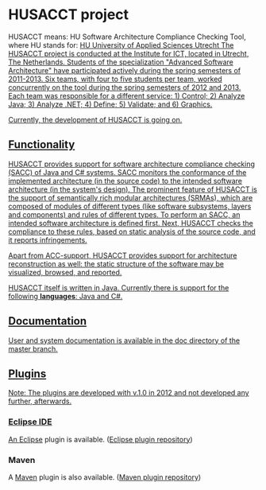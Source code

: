 # HUSACCT project

HUSACCT means: HU Software Architecture Compliance Checking Tool, where HU stands for: <a href="http://international.hu.nl/" title="HU" target="_blank">HU University of Applied Sciences Utrecht
The HUSACCT project is conducted at the Institute for ICT, located in Utrecht, The Netherlands. Students of the specialization "Advanced Software Architecture" have participated actively during the spring semesters of 2011-2013. 
Six teams, with four to five students per team, worked concurrently on the tool during the spring semesters of 2012 and 2013. Each team was responsible for a different service: 1) Control; 2) Analyze Java; 3) Analyze .NET; 4) Define; 5) Validate; and 6) Graphics.

Currently, the development of HUSACCT is going on.

## Functionality

HUSACCT provides support for software architecture compliance checking (SACC) of Java and C# systems. SACC monitors the conformance of the implemented architecture (in the source code) to the intended software architecture (in the system's design). 
The prominent feature of HUSACCT is the support of semantically rich modular architectures (SRMAs), which are composed of modules of different types (like software subsystems, layers and components) and rules of different types. To perform an SACC, an intended software architecture is defined first. Next, HUSACCT checks the compliance to these rules, based on static analysis of the source code, and it reports infringements. 

Apart from ACC-support, HUSACCT provides support for architecture reconstruction as well: the static structure of the software may be visualized, browsed, and reported.

HUSACCT itself is written in Java. 
Currently there is support for the following **languages**: Java and C#.

## Documentation

User and system documentation is available in the doc directory of the master branch.  

## Plugins

Note: The plugins are developed with v.1.0 in 2012 and not developed any further, afterwards.  

### Eclipse IDE

An [Eclipse](http://www.eclipse.org/) plugin is available. ([Eclipse plugin repository](https://github.com/HUSACCT/Eclipse-plugin))

### Maven

A [Maven](http://maven.apache.org/) plugin is also available. ([Maven plugin repository](https://github.com/HUSACCT/Maven-plugin))




